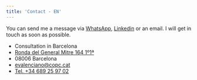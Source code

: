```yaml
---
title: 'Contact - EN'
---
```


You can send me a message via <a href="https://api.whatsapp.com/send?phone=689259702">WhatsApp</a>, [Linkedin](https://www.linkedin.com/in/eduardovalencianomendoza/) or an email. I will
get in touch as soon as possible.

- Consultation in Barcelona
- [Ronda del General Mitre 164 1º1ª](https://maps.app.goo.gl/Hf2BuXZfGD6amCMY8)
- 08006 Barcelona
- <evalenciano@copc.cat>
- <a href="tel:+34689259702">Tel. +34 689 25 97 02</a>